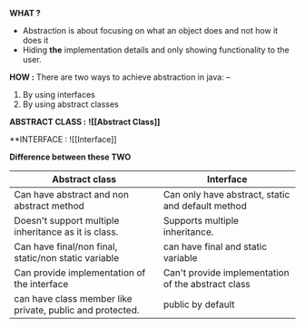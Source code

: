 **WHAT ?**
- Abstraction is about focusing on what an object does and not how it does it
- Hiding **the** implementation details and only showing functionality to the user.

**HOW :**
There are two ways to achieve abstraction in java: –

1. By using interfaces
2. By using abstract classes

**ABSTRACT CLASS :** 
**![[Abstract Class]]**

**INTERFACE : 
![[Interface]]


**Difference between these TWO**


| Abstract class                                            | Interface                                          |
| --------------------------------------------------------- | -------------------------------------------------- |
| Can have abstract and non abstract method                 | Can only have abstract, static and default method  |
| Doesn't support multiple inheritance as it is class.      | Supports multiple inheritance.                     |
| Can have final/non final, static/non static variable      | can have final and static variable                 |
| Can provide implementation of the interface               | Can't provide implementation of the abstract class |
| can have class member like private, public and protected. | public by default                                  |
